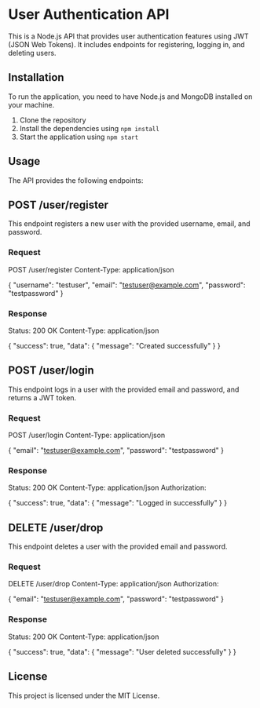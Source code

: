 # User Authentication API

This is a Node.js API that provides user authentication features using JWT (JSON Web Tokens). It includes endpoints for registering, logging in, and deleting users.

## Installation

To run the application, you need to have Node.js and MongoDB installed on your machine.

1. Clone the repository
2. Install the dependencies using `npm install`
3. Start the application using `npm start`

## Usage

The API provides the following endpoints:



## POST /user/register

This endpoint registers a new user with the provided username, email, and password.

### Request

POST /user/register
Content-Type: application/json

{
"username": "testuser",
"email": "testuser@example.com",
"password": "testpassword"
}


### Response

Status: 200 OK
Content-Type: application/json

{
"success": true,
"data": {
"message": "Created successfully"
}
}




## POST /user/login

This endpoint logs in a user with the provided email and password, and returns a JWT token.

### Request

POST /user/login
Content-Type: application/json

{
"email": "testuser@example.com",
"password": "testpassword"
}


### Response

Status: 200 OK
Content-Type: application/json
Authorization: <JWT token>

{
"success": true,
"data": {
"message": "Logged in successfully"
}
}



  
## DELETE /user/drop
  
This endpoint deletes a user with the provided email and password.

### Request

DELETE /user/drop
Content-Type: application/json
Authorization: <JWT token>

{
"email": "testuser@example.com",
"password": "testpassword"
}


  
### Response

Status: 200 OK
Content-Type: application/json

{
"success": true,
"data": {
"message": "User deleted successfully"
}
}



## License

This project is licensed under the MIT License.
